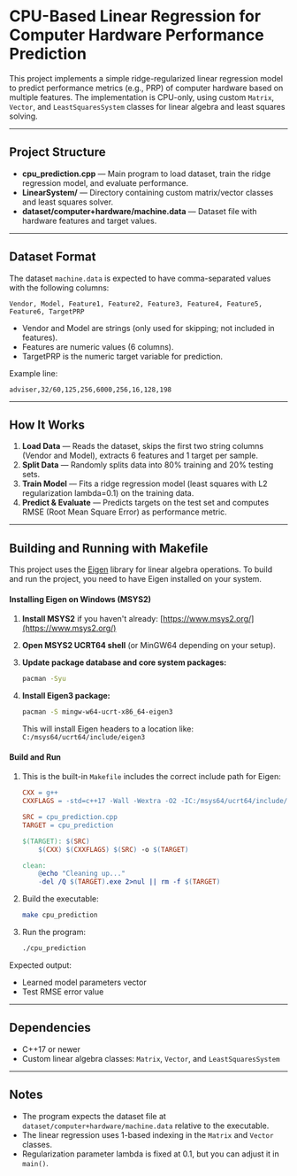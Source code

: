 # CPU-Based Linear Regression for Computer Hardware Performance Prediction

This project implements a simple ridge-regularized linear regression model to predict performance metrics (e.g., PRP) of computer hardware based on multiple features. The implementation is CPU-only, using custom `Matrix`, `Vector`, and `LeastSquaresSystem` classes for linear algebra and least squares solving.

---

## Project Structure

* **cpu\_prediction.cpp** — Main program to load dataset, train the ridge regression model, and evaluate performance.
* **LinearSystem/** — Directory containing custom matrix/vector classes and least squares solver.
* **dataset/computer+hardware/machine.data** — Dataset file with hardware features and target values.

---

## Dataset Format

The dataset `machine.data` is expected to have comma-separated values with the following columns:

```
Vendor, Model, Feature1, Feature2, Feature3, Feature4, Feature5, Feature6, TargetPRP
```

* Vendor and Model are strings (only used for skipping; not included in features).
* Features are numeric values (6 columns).
* TargetPRP is the numeric target variable for prediction.

Example line:

```
adviser,32/60,125,256,6000,256,16,128,198
```

---

## How It Works

1. **Load Data** — Reads the dataset, skips the first two string columns (Vendor and Model), extracts 6 features and 1 target per sample.
2. **Split Data** — Randomly splits data into 80% training and 20% testing sets.
3. **Train Model** — Fits a ridge regression model (least squares with L2 regularization lambda=0.1) on the training data.
4. **Predict & Evaluate** — Predicts targets on the test set and computes RMSE (Root Mean Square Error) as performance metric.

---

## Building and Running with Makefile

This project uses the [Eigen](https://eigen.tuxfamily.org/) library for linear algebra operations. To build and run the project, you need to have Eigen installed on your system.

#### Installing Eigen on Windows (MSYS2)

1. **Install MSYS2** if you haven't already:
   [https://www.msys2.org/](https://www.msys2.org/)

2. **Open MSYS2 UCRT64 shell** (or MinGW64 depending on your setup).

3. **Update package database and core system packages:**

   ```bash
   pacman -Syu
   ```

4. **Install Eigen3 package:**

   ```bash
   pacman -S mingw-w64-ucrt-x86_64-eigen3
   ```

   This will install Eigen headers to a location like:
   `C:/msys64/ucrt64/include/eigen3`

#### Build and Run

1. This is the built-in `Makefile` includes the correct include path for Eigen:

   ```makefile
   CXX = g++
   CXXFLAGS = -std=c++17 -Wall -Wextra -O2 -IC:/msys64/ucrt64/include/   eigen3
   
   SRC = cpu_prediction.cpp
   TARGET = cpu_prediction
   
   $(TARGET): $(SRC)
       $(CXX) $(CXXFLAGS) $(SRC) -o $(TARGET)
   
   clean:
       @echo "Cleaning up..."
       -del /Q $(TARGET).exe 2>nul || rm -f $(TARGET)
   ```

2. Build the executable:

   ```bash
   make cpu_prediction
   ```

3. Run the program:

   ```bash
   ./cpu_prediction
   ```

Expected output:

* Learned model parameters vector
* Test RMSE error value

---

## Dependencies

* C++17 or newer
* Custom linear algebra classes: `Matrix`, `Vector`, and `LeastSquaresSystem`

---

## Notes

* The program expects the dataset file at `dataset/computer+hardware/machine.data` relative to the executable.
* The linear regression uses 1-based indexing in the `Matrix` and `Vector` classes.
* Regularization parameter lambda is fixed at 0.1, but you can adjust it in `main()`.
